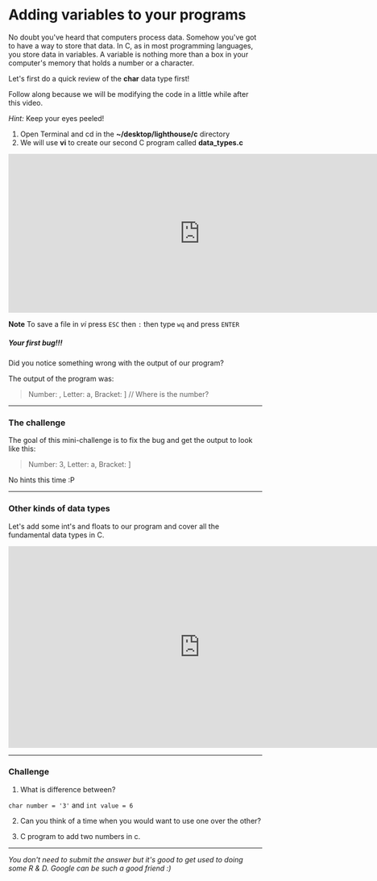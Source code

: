 # Adding variables to your programs

No doubt you've heard that computers process data. Somehow you've got to have a way to store that data. In C, as in most programming languages, you store data in variables. A variable is nothing more than a box in your computer's memory that holds a number or a character.

Let's first do a quick review of the **char** data type first!

Follow along because we will be modifying the code in a little while after this video.

*Hint:* Keep your eyes peeled!

1. Open Terminal and cd in the **~/desktop/lighthouse/c** directory
2. We will use **vi** to create our second C program called **data_types.c**


<iframe width="760" height="315" src="https://www.youtube.com/embed/bR03nSQ98-Q" frameborder="0" allowfullscreen></iframe>

**Note** To save a file in *vi* press `ESC` then `:` then type `wq` and press `ENTER`

##### Your first bug!!!
Did you notice something wrong with the output of our program?

The output of the program was:

> Number: , Letter: a, Bracket: ] // Where is the number?

---

### The challenge
The goal of this mini-challenge is to fix the bug and get the output to look like this:

> Number: 3, Letter: a, Bracket: ]

No hints this time :P

---

### Other kinds of data types

Let's add some int's and floats to our program and cover all the fundamental data types in C.

<iframe width="760" height="400" src="https://www.youtube.com/embed/7tYZqaYeS2U" frameborder="0" allowfullscreen></iframe>

---
### Challenge

1. What is difference between?

`char number = '3'` and `int value = 6`

2. Can you think of a time when you would want to use one over the other?

3. C program to add two numbers in c.

---
*You don't need to submit the answer but it's good to get used to doing some R & D. Google can be such a good friend :)*
